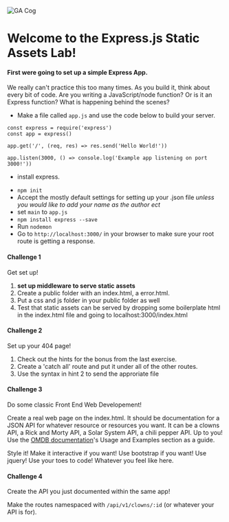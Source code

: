 ![GA Cog](https://camo.githubusercontent.com/6ce15b81c1f06d716d753a61f5db22375fa684da/68747470733a2f2f67612d646173682e73332e616d617a6f6e6177732e636f6d2f70726f64756374696f6e2f6173736574732f6c6f676f2d39663838616536633963333837313639306533333238306663663535376633332e706e67)

# Welcome to the Express.js Static Assets Lab!

#### First were going to set up a simple Express App.

We really can't practice this too many times. As you build it, think about every bit of code. Are you writing a JavaScript/node function? Or is it an Express function? What is happening behind the scenes?

- Make a file called ```app.js``` and use the code below to build your server.

```
const express = require('express')
const app = express()

app.get('/', (req, res) => res.send('Hello World!'))

app.listen(3000, () => console.log('Example app listening on port 3000!'))

```
- install express.
* ```npm init```
* Accept the mostly default settings for setting up your .json file _unless you would like to add your name as the author ect_
* set `main` to `app.js`
* ```npm install express --save```
* Run ```nodemon```
* Go to ```http://localhost:3000/``` in your browser to make sure your root route is getting a response.

#### Challenge 1
Get set up!

1. **set up middleware to serve static assets**
2. Create a public folder with an index.html, a error.html.
3. Put a css and js folder in your public folder as well
4. Test that static assets can be served by dropping some boilerplate html in the index.html file and going to localhost:3000/index.html

#### Challenge 2
Set up your 404 page!

1. Check out the hints for the bonus from the last exercise. 
2. Create a 'catch all' route and put it under all of the other routes.
3. Use the syntax in hint 2 to send the approriate file

#### Challenge 3
Do some classic Front End Web Developement! 

Create a real web page on the index.html. It should be documentation for a JSON API for whatever resource or resources you want. It can be a clowns API, a Rick and Morty API, a Solar System API, a chili pepper API. Up to you! Use the [OMDB documentation](http://www.omdbapi.com/)'s Usage and Examples section as a guide.

Style it! Make it interactive if you want!
Use bootstrap if you want! Use jquery! Use your toes to code! Whatever you feel like here. 

#### Challenge 4
Create the API you just documented within the same app! 

Make the routes namespaced with `/api/v1/clowns/:id` (or whatever your API is for). 
